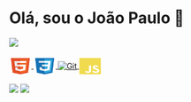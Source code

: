<!--**joaopaulo04/joaopaulo04** is a ✨ _special_ ✨ repository because its `README.md` (this file) appears on your GitHub profile.-->

 # Olá, sou o João Paulo 👋

 <div>
   <a href="https://github.com/joaopaulo04">
<!--    <img loading="lazy" height="180em" src="https://github-readme-stats.vercel.app/api?username=joaopaulo04&show_icons=true&theme=merko&include_all_commits=true&count_private=true"/> -->
   <img loading="lazy" height="180em" src="https://github-readme-stats.vercel.app/api/top-langs/?username=joaopaulo04&layout=compact&langs_count=7&theme=merko"/>  
</div>

<div style="display: inline_block"><br>
  <img align="center" alt="HTML" height="30" width="40" src="https://raw.githubusercontent.com/devicons/devicon/master/icons/html5/html5-original.svg">
  <img align="center" alt="CSS" height="30" width="40" src="https://raw.githubusercontent.com/devicons/devicon/master/icons/css3/css3-original.svg">
  <img align="center" alt="Git" height="30" width="40" src="https://cdn.jsdelivr.net/gh/devicons/devicon@latest/icons/git/git-original.svg" />
  <img align="center" alt="Js" height="30" width="40" src="https://raw.githubusercontent.com/devicons/devicon/master/icons/javascript/javascript-plain.svg">
<!--   <img align="center" alt="React" height="30" width="40" src="https://cdn.jsdelivr.net/gh/devicons/devicon/icons/react/react-original.svg"> -->
<!--   <img align="center" alt="Python" height="30" width="40" src="https://cdn.jsdelivr.net/gh/devicons/devicon@latest/icons/python/python-original.svg" />      -->
<!--   <img align="center" alt="Typescript" height="30" width="40" src="https://cdn.jsdelivr.net/gh/devicons/devicon@latest/icons/typescript/typescript-original.svg" />  -->
</div>
 
<br>
  
<div> 
  <a href = "mailto:joaopaulo.pc27@gmail.com"><img src="https://img.shields.io/badge/-Gmail-%23333?style=for-the-badge&logo=gmail&logoColor=white" target="_blank"></a>
  <a href="https://www.linkedin.com/in/joaopaulocosta04/" target="_blank"><img src="https://img.shields.io/badge/-LinkedIn-%230077B5?style=for-the-badge&logo=linkedin&logoColor=white" target="_blank"></a>
</div>

<br>


<!-- 
ícones das linguagens: https://devicon.dev/
Dynamically generated stats for your github readmes: anuraghazra/github-readme-stats
Botões das redes: https://shields.io/
--!>
